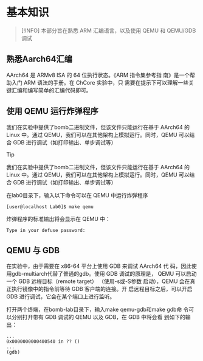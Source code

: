 # 基本知识

<!-- toc -->

> [!INFO]
> 本部分旨在熟悉 ARM 汇编语言，以及使用 QEMU 和 QEMU/GDB调试

## 熟悉Aarch64汇编

AArch64 是 ARMv8 ISA 的 64 位执行状态。《ARM 指令集参考指
南》是一个帮助入门 ARM 语法的手册。在 ChCore 实验中，只
需要在提示下可以理解一些关键汇编和编写简单的汇编代码即可。

## 使用 QEMU 运行炸弹程序

我们在实验中提供了bomb二进制文件，但该文件只能运行在基于 AArch64
的 Linux 中。通过 QEMU，我们可以在其他架构上模拟运行。同时，QEMU
可以结合 GDB 进行调试（如打印输出、单步调试等）


> [!TIP]
> 我们在实验中提供了bomb二进制文件，但该文件只能运行在基于 AArch64 的 Linux 中。通过 QEMU，我们可以在其他架构上模拟运行。同时，QEMU 可以结合 GDB 进行调试（如打印输出、单步调试等）

在lab0目录下，输入以下命令可以在 QEMU 中运行炸弹程序

```console
[user@localhost Lab0]$ make qemu

```

炸弹程序的标准输出将会显示在 QEMU 中：


```console
Type in your defuse password:

```

## QEMU 与 GDB

在实验中，由于需要在 x86-64 平台上使用 GDB 来调试 AArch64 代
码，因此使用gdb-multiarch代替了普通的gdb。使用 GDB 调试的原理是，
QEMU 可以启动一个 GDB 远程目标（remote target）
（使用-s或-S参数
启动），QEMU 会在真正执行镜像中的指令前等待 GDB 客户端的连接。开
启远程目标之后，可以开启 GDB 进行调试，它会在某个端口上进行监听。

打开两个终端，在bomb-lab目录下，输入make qemu-gdb和make gdb命
令可以分别打开带有 GDB 调试的 QEMU 以及 GDB，在 GDB 中将会看
到如下的输出：

```console
...
0x0000000000400540 in ?? ()
...
(gdb)

```
